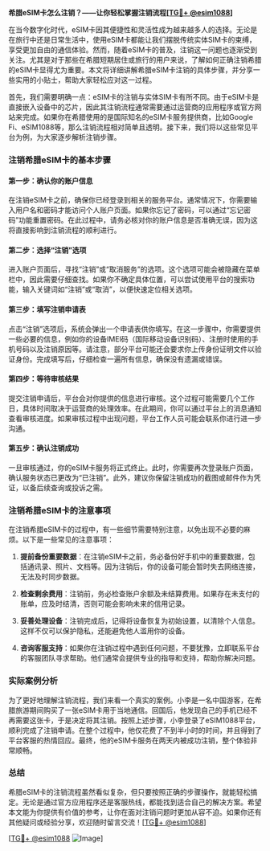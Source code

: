 **希腊eSIM卡怎么注销？——让你轻松掌握注销流程[[TG💪+ @esim1088](https://t.me/s/esim1088)]**

在当今数字化时代，eSIM卡因其便捷性和灵活性成为越来越多人的选择。无论是在旅行中还是日常生活中，使用eSIM卡都能让我们摆脱传统实体SIM卡的束缚，享受更加自由的通信体验。然而，随着eSIM卡的普及，注销这一问题也逐渐受到关注。尤其是对于那些在希腊短期居住或旅行的用户来说，了解如何正确注销希腊的eSIM卡显得尤为重要。本文将详细讲解希腊eSIM卡注销的具体步骤，并分享一些实用的小贴士，帮助大家轻松应对这一过程。

首先，我们需要明确一点：eSIM卡的注销与实体SIM卡有所不同。由于eSIM卡是直接嵌入设备中的芯片，因此其注销流程通常需要通过运营商的应用程序或官方网站来完成。如果你在希腊使用的是国际知名的eSIM卡服务提供商，比如Google Fi、eSIM1088等，那么注销流程相对简单且透明。接下来，我们将以这些常见平台为例，为大家逐步解析注销步骤。

### 注销希腊eSIM卡的基本步骤

#### 第一步：确认你的账户信息
在注销eSIM卡之前，确保你已经登录到相关的服务平台。通常情况下，你需要输入用户名和密码才能访问个人账户页面。如果你忘记了密码，可以通过“忘记密码”功能重置密码。在此过程中，请务必核对你的账户信息是否准确无误，因为这将直接影响到注销流程的顺利进行。

#### 第二步：选择“注销”选项
进入账户页面后，寻找“注销”或“取消服务”的选项。这个选项可能会被隐藏在菜单栏中，因此需要仔细查找。如果你不确定具体位置，可以尝试使用平台的搜索功能，输入关键词如“注销”或“取消”，以便快速定位相关选项。

#### 第三步：填写注销申请表
点击“注销”选项后，系统会弹出一个申请表供你填写。在这一步骤中，你需要提供一些必要的信息，例如你的设备IMEI码（国际移动设备识别码）、注册时使用的手机号码以及注销原因等。请注意，部分平台可能还会要求你上传身份证明文件以验证身份。完成填写后，仔细检查一遍所有信息，确保没有遗漏或错误。

#### 第四步：等待审核结果
提交注销申请后，平台会对你提供的信息进行审核。这个过程可能需要几个工作日，具体时间取决于运营商的处理效率。在此期间，你可以通过平台上的消息通知查看审核进度。如果审核过程中出现问题，平台工作人员可能会联系你进行进一步沟通。

#### 第五步：确认注销成功
一旦审核通过，你的eSIM卡服务将正式终止。此时，你需要再次登录账户页面，确认服务状态已更改为“已注销”。此外，建议你保留注销成功的截图或邮件作为凭证，以备后续查询或投诉之需。

### 注销希腊eSIM卡的注意事项

在注销希腊eSIM卡的过程中，有一些细节需要特别注意，以免出现不必要的麻烦。以下是一些常见的注意事项：

1. **提前备份重要数据**：在注销eSIM卡之前，务必备份好手机中的重要数据，包括通讯录、照片、文档等。因为注销后，你的设备可能会暂时失去网络连接，无法及时同步数据。
   
2. **检查剩余费用**：注销前，务必检查账户余额及未结算费用。如果存在未支付的账单，应及时结清，否则可能会影响未来的信用记录。

3. **妥善处理设备**：注销完成后，记得将设备恢复为初始设置，以清除个人信息。这样不仅可以保护隐私，还能避免他人滥用你的设备。

4. **咨询客服支持**：如果你在注销过程中遇到任何问题，不要犹豫，立即联系平台的客服团队寻求帮助。他们通常会提供专业的指导和支持，帮助你解决问题。

### 实际案例分析

为了更好地理解注销流程，我们来看一个真实的案例。小李是一名中国游客，在希腊旅游期间购买了一张eSIM卡用于当地通信。回国后，他发现自己的手机已经不再需要这张卡，于是决定将其注销。按照上述步骤，小李登录了eSIM1088平台，顺利完成了注销申请。在整个过程中，他仅花费了不到半小时的时间，并且得到了平台客服的热情回应。最终，他的eSIM卡服务在两天内被成功注销，整个体验非常顺畅。

### 总结

希腊eSIM卡的注销流程虽然看似复杂，但只要按照正确的步骤操作，就能轻松搞定。无论是通过官方应用程序还是客服热线，都能找到适合自己的解决方案。希望本文能为你提供有价值的参考，让你在面对注销问题时更加从容不迫。如果你还有其他疑问或经验分享，欢迎随时留言交流！[[TG💪+ @esim1088](https://t.me/s/esim1088)]

[[TG💪+ @esim1088](https://t.me/s/esim1088) ![Image](https://i.postimg.cc/4NQfJmqS/Snipaste-2025-05-13-00-14-12.png)]